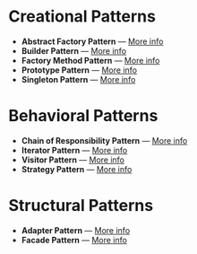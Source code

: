# Creational Patterns

- **Abstract Factory Pattern** — [More info](docs/patterns/creational/AbstractFactoryPattern.md)
- **Builder Pattern** — [More info](docs/patterns/creational/BuilderPattern.md)
- **Factory Method Pattern** — [More info](docs/patterns/creational/FactoryMethodPattern.md)
- **Prototype Pattern** — [More info](docs/patterns/creational/PrototypePattern.md)
- **Singleton Pattern** — [More info](docs/patterns/creational/SingletonPattern.md)

# Behavioral Patterns

- **Chain of Responsibility Pattern** — [More info](docs/patterns/behavioral/ChainOfResponsibilityPattern.md)
- **Iterator Pattern** — [More info](docs/patterns/behavioral/IteratorPattern.md)
- **Visitor Pattern** — [More info](docs/patterns/behavioral/VisitorPattern.md)
- **Strategy Pattern** — [More info](docs/patterns/behavioral/StrategyPattern.md)

# Structural Patterns

- **Adapter Pattern** — [More info](docs/patterns/structural/AdapterPattern.md)
- **Facade Pattern** — [More info](docs/patterns/structural/FacadePattern.md)
